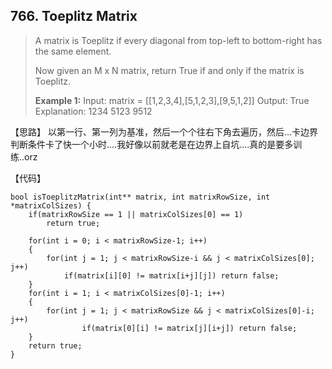 ## 766. Toeplitz Matrix

> A matrix is Toeplitz if every diagonal from top-left to bottom-right has the same element.
>
> Now given an M x N matrix, return True if and only if the matrix is Toeplitz.
>
> **Example 1:**
> Input: matrix = [[1,2,3,4],[5,1,2,3],[9,5,1,2]] 
> Output: True
> Explanation: 
> 1234 
> 5123 
> 9512

【思路】
以第一行、第一列为基准，然后一个个往右下角去遍历，然后...卡边界判断条件卡了快一个小时....我好像以前就老是在边界上自坑....真的是要多训练..orz

【代码】
```
bool isToeplitzMatrix(int** matrix, int matrixRowSize, int *matrixColSizes) {
    if(matrixRowSize == 1 || matrixColSizes[0] == 1)
    	return true;
	
	for(int i = 0; i < matrixRowSize-1; i++)
    {
    	for(int j = 1; j < matrixRowSize-i && j < matrixColSizes[0]; j++)
    		if(matrix[i][0] != matrix[i+j][j]) return false;
	}
	for(int i = 1; i < matrixColSizes[0]-1; i++)
	{
	    for(int j = 1; j < matrixRowSize && j < matrixColSizes[0]-i; j++)
	    		if(matrix[0][i] != matrix[j][i+j]) return false;
	}
	return true;
}
```